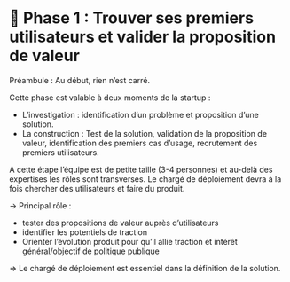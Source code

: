 # 🌱 Phase 1 : Trouver ses premiers utilisateurs et valider la proposition de valeur

Préambule : Au début, rien n’est carré.

Cette phase est valable à deux moments de la startup :

* L’investigation : identification d’un problème et proposition d’une solution.
* La construction : Test de la solution, validation de la proposition de valeur, identification des premiers cas d’usage, recrutement des premiers utilisateurs.

A cette étape l’équipe est de petite taille (3-4 personnes) et au-delà des expertises les rôles sont transverses. Le chargé de déploiement devra à la fois chercher des utilisateurs et faire du produit.

→ Principal rôle :

* tester des propositions de valeur auprès d’utilisateurs
* identifier les potentiels de traction
* Orienter l’évolution produit pour qu’il allie traction et intérêt général/objectif de politique publique

⇒ Le chargé de déploiement est essentiel dans la définition de la solution.
